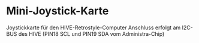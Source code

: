 # Mini-Joystick-Karte
Joystickkarte für den HIVE-Retrostyle-Computer
Anschluss erfolgt am I2C-BUS des HIVE (PIN18 SCL und PIN19 SDA vom Administra-Chip)
